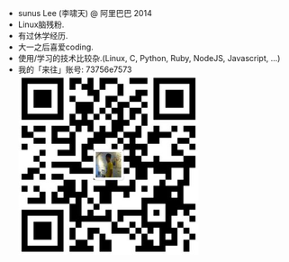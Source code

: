 * sunus Lee (李啸天) @ 阿里巴巴 2014
* Linux脑残粉.
* 有过休学经历.
* 大一之后喜爱coding.
* 使用/学习的技术比较杂.(Linux, C, Python, Ruby, NodeJS, Javascript, ...)
* 我的「来往」账号: 73756e7573
![Laiwang](resources/laiwang.jpg)
